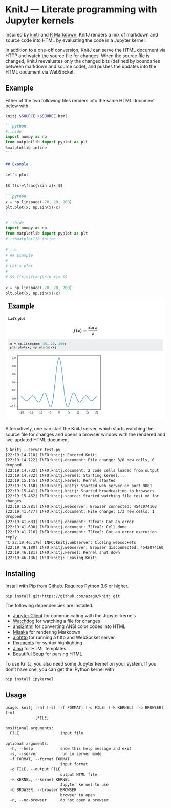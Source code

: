 # KnitJ — Literate programming with Jupyter kernels

Inspired by [knitr](https://yihui.name/knitr/) and [R Markdown](http://rmarkdown.rstudio.com), KnitJ renders a mix of markdown and source code into HTML by evaluating the code in a Jupyter kernel.

In addition to a one-off conversion, KnitJ can serve the HTML document via HTTP and watch the source file for changes. When the source file is changed, KnitJ reevaluates only the changed bits (defined by boundaries between markdown and source code), and pushes the updates into the HTML document via WebSocket.

## Example

Either of the two following files renders into the same HTML document below with

```bash
knitj $SOURCE >$SOURCE.html
```

~~~markdown
```python
#::hide
import numpy as np
from matplotlib import pyplot as plt
%matplotlib inline
```

## Example

Let's plot

$$ f(x)=\frac{\sin x}x $$

```python
x = np.linspace(-20, 20, 200)
plt.plot(x, np.sin(x)/x)
```
~~~

```python
# ::hide
import numpy as np
from matplotlib import pyplot as plt
# ::%matplotlib inline

# ::>
# ## Example
#
# Let's plot
#
# $$ f(x)=\frac{\sin x}x $$

x = np.linspace(-20, 20, 200)
plt.plot(x, np.sin(x)/x)
```

![](docs/static/example.png)

Alternatively, one can start the KnitJ server, which starts watching the source file for changes and opens a browser window with the rendered and live-updated HTML document

```
$ knitj --server test.py
[22:19:14.718] INFO:knitj: Entered Knitj
[22:19:14.722] INFO:knitj.document: File change: 3/0 new cells, 0 dropped
[22:19:14.732] INFO:knitj.document: 2 code cells loaded from output
[22:19:14.732] INFO:knitj.kernel: Starting kernel...
[22:19:15.145] INFO:knitj.kernel: Kernel started
[22:19:15.160] INFO:knitj.knitj: Started web server on port 8081
[22:19:15.441] INFO:knitj.knitj: Started broadcasting to browsers
[22:19:15.462] INFO:knitj.source: Started watching file test.md for changes
[22:19:15.881] INFO:knitj.webserver: Browser connected: 4542074160
[22:19:41.477] INFO:knitj.document: File change: 1/3 new cells, 1 dropped
[22:19:41.683] INFO:knitj.document: 72fea2: Got an error
[22:19:41.698] INFO:knitj.document: 72fea2: Cell done
[22:19:41.716] INFO:knitj.document: 72fea2: Got an error execution reply
^C[22:19:46.179] INFO:knitj.webserver: Closing websockets
[22:19:46.180] INFO:knitj.webserver: Browser disconnected: 4542074160
[22:19:46.181] INFO:knitj.kernel: Kernel shut down
[22:19:46.186] INFO:knitj: Leaving Knitj
```

## Installing

Install with Pip from Github. Requires Python 3.6 or higher.

```
pip install git+https://github.com/azag0/knitj.git
```

The following dependencies are installed:

-   [Jupyter Client](https://github.com/jupyter/jupyter_client) for communicating with the Jupyter kernels
-   [Watchdog](https://pythonhosted.org/watchdog/) for watching a file for changes
-   [ansi2html](https://github.com/ralphbean/ansi2html) for converting ANSI color codes into HTML
-   [Misaka](http://misaka.61924.nl) for rendering Markdown
-   [aiohttp](http://aiohttp.readthedocs.io) for running a http and WebSocket server
-   [Pygments](http://pygments.org) for syntax highlighting
-   [Jinja](http://jinja.pocoo.org) for HTML templates
-   [Beautiful Soup](https://www.crummy.com/software/BeautifulSoup/) for parsing HTML

To use KnitJ, you also need some Jupyter kernel on your system. If you don’t have one, you can get the IPython kernel with

```
pip install ipykernel
```

## Usage

```
usage: knitj [-h] [-s] [-f FORMAT] [-o FILE] [-k KERNEL] [-b BROWSER] [-n]
             [FILE]

positional arguments:
  FILE                  input file

optional arguments:
  -h, --help            show this help message and exit
  -s, --server          run in server mode
  -f FORMAT, --format FORMAT
                        input format
  -o FILE, --output FILE
                        output HTML file
  -k KERNEL, --kernel KERNEL
                        Jupyter kernel to use
  -b BROWSER, --browser BROWSER
                        browser to open
  -n, --no-browser      do not open a browser
```